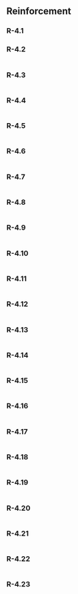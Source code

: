 ## Reinforcement

### R-4.1

### R-4.2

```python

```

### R-4.3

```python

```

### R-4.4

```python

```

### R-4.5

```python

```

### R-4.6

```python

```

### R-4.7

```python

```

### R-4.8

```python

```

### R-4.9

```python

```

### R-4.10

```python

```

### R-4.11

```python

```

### R-4.12

```python

```

### R-4.13

```python

```

### R-4.14

```python

```

### R-4.15

```python

```

### R-4.16

```python

```

### R-4.17

```python

```

### R-4.18

```python

```

### R-4.19

```python

```

### R-4.20

```python

```

### R-4.21

```python

```

### R-4.22

```python

```

### R-4.23

```python

```
